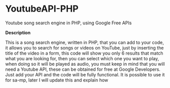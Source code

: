 # YoutubeAPI-PHP
Youtube song search engine in PHP, using Google Free APIs



**Description**

This is a song search engine, written in PHP, that you can add to your code, it allows you to search for songs or videos on YouTube, just by inserting the title of the video in a form, this code will show you only 6 results that match what you are looking for, then you can select which one you want to play, when doing so it will be played as audio, you must keep in mind that you will need a Youtube API, these can be obtained for free at Google Developers. Just add your API and the code will be fully functional. It is possible to use it for sa-mp, later I will update this and explain how
